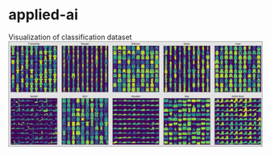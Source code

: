 # applied-ai
Visualization of classification dataset
![Classification dataset visualized](https://github.com/AntonMaxen/applied-ai/blob/master/assignment_3/visual_classifcation.PNG)
